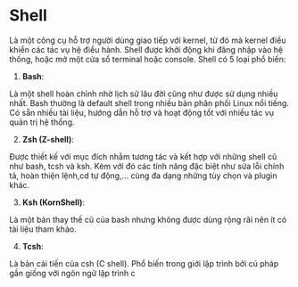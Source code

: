 # Shell
Là một công cụ hỗ trợ người dùng giao tiếp với kernel, từ đó mà kernel điều khiển các tác vụ hệ điều hành. Shell được khởi động khi đăng nhập vào hệ thống, hoặc mở một cửa sổ terminal hoặc console.
Shell có 5 loại phổ biến:
1. **Bash**:

Là một shell hoàn chỉnh nhờ lịch sử lâu đời cũng như được sử dụng nhiều nhất. Bash thường là default shell trong nhiều bản phân phối Linux nổi tiếng.
Có sẵn nhiều tài liệu, hướng dẫn hỗ trợ và hoạt động tốt với nhiều tác vụ quản trị hệ thống.

2. **Zsh (Z-shell)**:

Được thiết kế với mục đích nhằm tương tác và kết hợp với những shell cũ như bash, tcsh và ksh. Kèm với đó các tính năng đặc biệt như sửa lỗi chính tả, hoàn thiện lệnh,cd tự động,... cùng đa dạng những tùy chọn và plugin khác.

3. **Ksh (KornShell)**:

Là một bản thay thế cũ của bash nhưng không được dùng rộng rãi nên ít có tài liệu tham khảo.

4. **Tcsh**:

Là bản cải tiến của csh (C shell). Phổ biến trong giới lập trình bởi cú pháp gần giống với ngôn ngữ lập trình c

